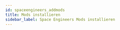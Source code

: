 ```yaml
---
id: spaceengineers_addmods
title: Mods installieren
sidebar_label: Space Engineers Mods installieren
---
```



